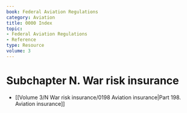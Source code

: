```yaml
---
book: Federal Aviation Regulations
category: Aviation
title: 0000 Index
topic:
- Federal Aviation Regulations
- Reference
type: Resource
volume: 3
---
```


# Subchapter N. War risk insurance

- [[Volume 3/N War risk insurance/0198 Aviation insurance|Part 198. Aviation insurance]]